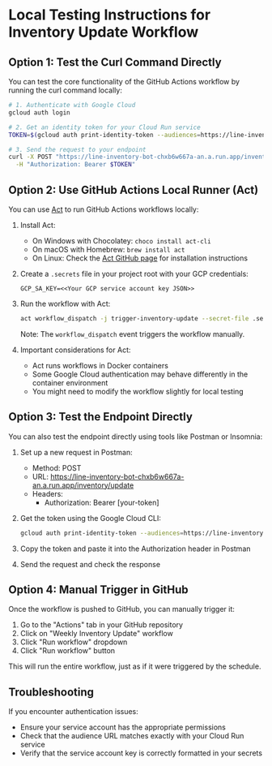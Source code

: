 # Local Testing Instructions for Inventory Update Workflow

## Option 1: Test the Curl Command Directly

You can test the core functionality of the GitHub Actions workflow by running the curl command locally:

```bash
# 1. Authenticate with Google Cloud
gcloud auth login

# 2. Get an identity token for your Cloud Run service
TOKEN=$(gcloud auth print-identity-token --audiences=https://line-inventory-bot-chxb6w667a-an.a.run.app/inventory/update)

# 3. Send the request to your endpoint
curl -X POST "https://line-inventory-bot-chxb6w667a-an.a.run.app/inventory/update" \
  -H "Authorization: Bearer $TOKEN"
```

## Option 2: Use GitHub Actions Local Runner (Act)

You can use [Act](https://github.com/nektos/act) to run GitHub Actions workflows locally:

1. Install Act:
   - On Windows with Chocolatey: `choco install act-cli`
   - On macOS with Homebrew: `brew install act`
   - On Linux: Check the [Act GitHub page](https://github.com/nektos/act) for installation instructions

2. Create a `.secrets` file in your project root with your GCP credentials:
   ```
   GCP_SA_KEY=<<Your GCP service account key JSON>>
   ```

3. Run the workflow with Act:
   ```bash
   act workflow_dispatch -j trigger-inventory-update --secret-file .secrets
   ```

   Note: The `workflow_dispatch` event triggers the workflow manually.

4. Important considerations for Act:
   - Act runs workflows in Docker containers
   - Some Google Cloud authentication may behave differently in the container environment
   - You might need to modify the workflow slightly for local testing

## Option 3: Test the Endpoint Directly

You can also test the endpoint directly using tools like Postman or Insomnia:

1. Set up a new request in Postman:
   - Method: POST
   - URL: https://line-inventory-bot-chxb6w667a-an.a.run.app/inventory/update
   - Headers:
     - Authorization: Bearer [your-token]

2. Get the token using the Google Cloud CLI:
   ```bash
   gcloud auth print-identity-token --audiences=https://line-inventory-bot-chxb6w667a-an.a.run.app/inventory/update
   ```

3. Copy the token and paste it into the Authorization header in Postman

4. Send the request and check the response

## Option 4: Manual Trigger in GitHub

Once the workflow is pushed to GitHub, you can manually trigger it:

1. Go to the "Actions" tab in your GitHub repository
2. Click on "Weekly Inventory Update" workflow
3. Click "Run workflow" dropdown
4. Click "Run workflow" button

This will run the entire workflow, just as if it were triggered by the schedule.

## Troubleshooting

If you encounter authentication issues:
- Ensure your service account has the appropriate permissions
- Check that the audience URL matches exactly with your Cloud Run service
- Verify that the service account key is correctly formatted in your secrets 